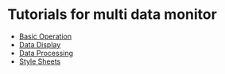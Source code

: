 # Tutorials for multi data monitor

- [Basic Operation](01/index.md)
- [Data Display](02/index.md)
- [Data Processing](03/index.md)
- [Style Sheets](04/index.md)
